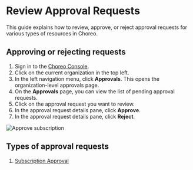 # Review Approval Requests

This guide explains how to review, approve, or reject approval requests for various types of resources in Choreo.

## Approving or rejecting requests

1. Sign in to the [Choreo Console](https://console.choreo.dev/).
2. Click on the current organization in the top left.
3. In the left navigation menu, click **Approvals**. This opens the organization-level approvals page.
4. On the **Approvals** page, you can view the list of pending approval requests.
5. Click on the approval request you want to review.
6. In the approval request details pane, click **Approve**.
7. In the approval request details pane, click **Reject**.

![Approve subscription](../../assets/img/api-management/manage-api-traffic/review-subscription-approval.png)

## Types of approval requests

1. [Subscription Approval](../api-management/manage-api-traffic/configure-subscription-approval.md)
